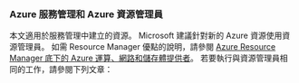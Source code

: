 ### <a name="azure-service-management-and-azure-resource-manager"></a>Azure 服務管理和 Azure 資源管理員
本文適用於服務管理中建立的資源。 Microsoft 建議針對新的 Azure 資源使用資源管理員。 如需 Resource Manager 優點的說明，請參閱 [Azure Resource Manager 底下的 Azure 運算、網路和儲存體提供者](../articles/virtual-machines/virtual-machines-windows-compare-deployment-models.md)。 若要執行與資源管理員相同的工作，請參閱下列文章：



<!--HONumber=Jan17_HO3-->


